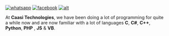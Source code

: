 [![whatsapp](https://img.shields.io/badge/Whatsapp-zw?style=for-the-badge&logo=whatsApp&logoColor=white)](//wa.me/message/2PEOI3WFVP7ZL1)
[![facebook](https://img.shields.io/badge/Facebook-blue?style=for-the-badge&logo=facebook&logoColor=white)](//facebook.com/caasi.co.zw)
[![alt](https://img.shields.io/badge/Instagram-yellow?style=for-the-badge&logo=twitter&logoColor=white)](//instagram.com/caasi.co.zw)

At **Caasi Technologies**, we have been doing a lot of programming for quite a while now and are now familiar with a lot of languages **C**, **C#**, **C++**, **Python**, **PHP** , **JS** & **VB**.
